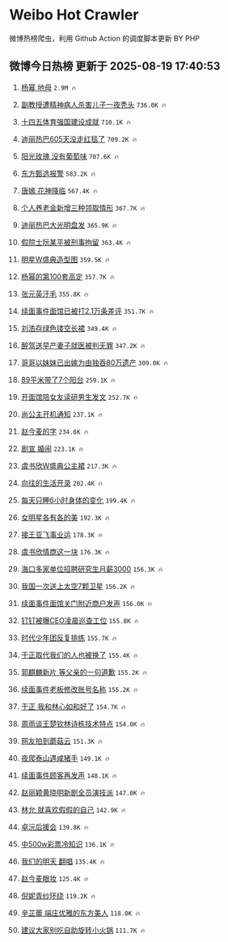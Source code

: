 # Weibo Hot Crawler 



微博热榜爬虫，利用 Github Action 的调度脚本更新 BY PHP 


## 微博今日热榜 更新于 2025-08-19 17:40:53 
1. [杨幂 地母](https://s.weibo.com/weibo?q=%E6%9D%A8%E5%B9%82%20%E5%9C%B0%E6%AF%8D&t=31&band_rank=1&Refer=top) `2.9M 🔥` 

1. [副教授遭精神病人杀害儿子一夜秃头](https://s.weibo.com/weibo?q=%23%E5%89%AF%E6%95%99%E6%8E%88%E9%81%AD%E7%B2%BE%E7%A5%9E%E7%97%85%E4%BA%BA%E6%9D%80%E5%AE%B3%E5%84%BF%E5%AD%90%E4%B8%80%E5%A4%9C%E7%A7%83%E5%A4%B4%23&t=31&band_rank=2&Refer=top) `736.0K 🔥` 

1. [十四五体育强国建设成就](https://s.weibo.com/weibo?q=%23%E5%8D%81%E5%9B%9B%E4%BA%94%E4%BD%93%E8%82%B2%E5%BC%BA%E5%9B%BD%E5%BB%BA%E8%AE%BE%E6%88%90%E5%B0%B1%23&t=31&band_rank=3&Refer=top) `710.1K 🔥` 

1. [迪丽热巴605天没走红毯了](https://s.weibo.com/weibo?q=%23%E8%BF%AA%E4%B8%BD%E7%83%AD%E5%B7%B4605%E5%A4%A9%E6%B2%A1%E8%B5%B0%E7%BA%A2%E6%AF%AF%E4%BA%86%23&t=31&band_rank=4&Refer=top) `709.2K 🔥` 

1. [阳光玫瑰 没有葡萄味](https://s.weibo.com/weibo?q=%E9%98%B3%E5%85%89%E7%8E%AB%E7%91%B0%20%E6%B2%A1%E6%9C%89%E8%91%A1%E8%90%84%E5%91%B3&t=31&band_rank=5&Refer=top) `707.6K 🔥` 

1. [东方甄选报警](https://s.weibo.com/weibo?q=%23%E4%B8%9C%E6%96%B9%E7%94%84%E9%80%89%E6%8A%A5%E8%AD%A6%23&t=31&band_rank=6&Refer=top) `583.2K 🔥` 

1. [唐嫣 花神降临](https://s.weibo.com/weibo?q=%E5%94%90%E5%AB%A3%20%E8%8A%B1%E7%A5%9E%E9%99%8D%E4%B8%B4&t=31&band_rank=7&Refer=top) `567.4K 🔥` 

1. [个人养老金新增三种领取情形](https://s.weibo.com/weibo?q=%23%E4%B8%AA%E4%BA%BA%E5%85%BB%E8%80%81%E9%87%91%E6%96%B0%E5%A2%9E%E4%B8%89%E7%A7%8D%E9%A2%86%E5%8F%96%E6%83%85%E5%BD%A2%23&t=31&band_rank=8&Refer=top) `367.7K 🔥` 

1. [迪丽热巴大光明盘发](https://s.weibo.com/weibo?q=%23%E8%BF%AA%E4%B8%BD%E7%83%AD%E5%B7%B4%E5%A4%A7%E5%85%89%E6%98%8E%E7%9B%98%E5%8F%91%23&t=31&band_rank=9&Refer=top) `365.9K 🔥` 

1. [假院士阮某平被刑事拘留](https://s.weibo.com/weibo?q=%23%E5%81%87%E9%99%A2%E5%A3%AB%E9%98%AE%E6%9F%90%E5%B9%B3%E8%A2%AB%E5%88%91%E4%BA%8B%E6%8B%98%E7%95%99%23&t=31&band_rank=10&Refer=top) `363.4K 🔥` 

1. [明星W盛典造型图](https://s.weibo.com/weibo?q=%23%E6%98%8E%E6%98%9FW%E7%9B%9B%E5%85%B8%E9%80%A0%E5%9E%8B%E5%9B%BE%23&t=31&band_rank=11&Refer=top) `359.5K 🔥` 

1. [杨幂的第100套高定](https://s.weibo.com/weibo?q=%23%E6%9D%A8%E5%B9%82%E7%9A%84%E7%AC%AC100%E5%A5%97%E9%AB%98%E5%AE%9A%23&t=31&band_rank=12&Refer=top) `357.7K 🔥` 

1. [张元英汗毛](https://s.weibo.com/weibo?q=%E5%BC%A0%E5%85%83%E8%8B%B1%E6%B1%97%E6%AF%9B&t=31&band_rank=13&Refer=top) `355.8K 🔥` 

1. [续面事件面馆已被打2.1万条差评](https://s.weibo.com/weibo?q=%23%E7%BB%AD%E9%9D%A2%E4%BA%8B%E4%BB%B6%E9%9D%A2%E9%A6%86%E5%B7%B2%E8%A2%AB%E6%89%932.1%E4%B8%87%E6%9D%A1%E5%B7%AE%E8%AF%84%23&t=31&band_rank=14&Refer=top) `351.7K 🔥` 

1. [刘浩存绿色镂空长裙](https://s.weibo.com/weibo?q=%23%E5%88%98%E6%B5%A9%E5%AD%98%E7%BB%BF%E8%89%B2%E9%95%82%E7%A9%BA%E9%95%BF%E8%A3%99%23&t=31&band_rank=15&Refer=top) `349.4K 🔥` 

1. [醉驾送早产妻子就医被判无罪](https://s.weibo.com/weibo?q=%23%E9%86%89%E9%A9%BE%E9%80%81%E6%97%A9%E4%BA%A7%E5%A6%BB%E5%AD%90%E5%B0%B1%E5%8C%BB%E8%A2%AB%E5%88%A4%E6%97%A0%E7%BD%AA%23&t=31&band_rank=16&Refer=top) `347.2K 🔥` 

1. [哥哥以妹妹已出嫁为由独吞80万遗产](https://s.weibo.com/weibo?q=%23%E5%93%A5%E5%93%A5%E4%BB%A5%E5%A6%B9%E5%A6%B9%E5%B7%B2%E5%87%BA%E5%AB%81%E4%B8%BA%E7%94%B1%E7%8B%AC%E5%90%9E80%E4%B8%87%E9%81%97%E4%BA%A7%23&t=31&band_rank=17&Refer=top) `309.0K 🔥` 

1. [89平米带了7个阳台](https://s.weibo.com/weibo?q=89%E5%B9%B3%E7%B1%B3%E5%B8%A6%E4%BA%867%E4%B8%AA%E9%98%B3%E5%8F%B0&t=31&band_rank=18&Refer=top) `259.1K 🔥` 

1. [开面馆陪女友读研男生发文](https://s.weibo.com/weibo?q=%23%E5%BC%80%E9%9D%A2%E9%A6%86%E9%99%AA%E5%A5%B3%E5%8F%8B%E8%AF%BB%E7%A0%94%E7%94%B7%E7%94%9F%E5%8F%91%E6%96%87%23&t=31&band_rank=19&Refer=top) `252.7K 🔥` 

1. [尚公主开机通知](https://s.weibo.com/weibo?q=%23%E5%B0%9A%E5%85%AC%E4%B8%BB%E5%BC%80%E6%9C%BA%E9%80%9A%E7%9F%A5%23&t=31&band_rank=20&Refer=top) `237.1K 🔥` 

1. [赵今麦的字](https://s.weibo.com/weibo?q=%E8%B5%B5%E4%BB%8A%E9%BA%A6%E7%9A%84%E5%AD%97&t=31&band_rank=21&Refer=top) `234.6K 🔥` 

1. [剧宣 婚闹](https://s.weibo.com/weibo?q=%E5%89%A7%E5%AE%A3%20%E5%A9%9A%E9%97%B9&t=31&band_rank=22&Refer=top) `223.1K 🔥` 

1. [虞书欣W盛典公主裙](https://s.weibo.com/weibo?q=%23%E8%99%9E%E4%B9%A6%E6%AC%A3W%E7%9B%9B%E5%85%B8%E5%85%AC%E4%B8%BB%E8%A3%99%23&t=31&band_rank=23&Refer=top) `217.3K 🔥` 

1. [向往的生活开录](https://s.weibo.com/weibo?q=%23%E5%90%91%E5%BE%80%E7%9A%84%E7%94%9F%E6%B4%BB%E5%BC%80%E5%BD%95%23&t=31&band_rank=24&Refer=top) `202.4K 🔥` 

1. [每天只睡6小时身体的变化](https://s.weibo.com/weibo?q=%E6%AF%8F%E5%A4%A9%E5%8F%AA%E7%9D%A16%E5%B0%8F%E6%97%B6%E8%BA%AB%E4%BD%93%E7%9A%84%E5%8F%98%E5%8C%96&t=31&band_rank=25&Refer=top) `199.4K 🔥` 

1. [女明星各有各的美](https://s.weibo.com/weibo?q=%E5%A5%B3%E6%98%8E%E6%98%9F%E5%90%84%E6%9C%89%E5%90%84%E7%9A%84%E7%BE%8E&t=31&band_rank=26&Refer=top) `192.3K 🔥` 

1. [接王亚飞事业运](https://s.weibo.com/weibo?q=%E6%8E%A5%E7%8E%8B%E4%BA%9A%E9%A3%9E%E4%BA%8B%E4%B8%9A%E8%BF%90&t=31&band_rank=27&Refer=top) `178.3K 🔥` 

1. [虞书欣情商这一块](https://s.weibo.com/weibo?q=%E8%99%9E%E4%B9%A6%E6%AC%A3%E6%83%85%E5%95%86%E8%BF%99%E4%B8%80%E5%9D%97&t=31&band_rank=28&Refer=top) `176.3K 🔥` 

1. [海口多家单位招聘研究生月薪3000](https://s.weibo.com/weibo?q=%23%E6%B5%B7%E5%8F%A3%E5%A4%9A%E5%AE%B6%E5%8D%95%E4%BD%8D%E6%8B%9B%E8%81%98%E7%A0%94%E7%A9%B6%E7%94%9F%E6%9C%88%E8%96%AA3000%23&t=31&band_rank=29&Refer=top) `156.3K 🔥` 

1. [我国一次送上太空7颗卫星](https://s.weibo.com/weibo?q=%23%E6%88%91%E5%9B%BD%E4%B8%80%E6%AC%A1%E9%80%81%E4%B8%8A%E5%A4%AA%E7%A9%BA7%E9%A2%97%E5%8D%AB%E6%98%9F%23&t=31&band_rank=30&Refer=top) `156.2K 🔥` 

1. [续面事件面馆关门附近商户发声](https://s.weibo.com/weibo?q=%23%E7%BB%AD%E9%9D%A2%E4%BA%8B%E4%BB%B6%E9%9D%A2%E9%A6%86%E5%85%B3%E9%97%A8%E9%99%84%E8%BF%91%E5%95%86%E6%88%B7%E5%8F%91%E5%A3%B0%23&t=31&band_rank=31&Refer=top) `156.0K 🔥` 

1. [钉钉被曝CEO凌晨巡查工位](https://s.weibo.com/weibo?q=%23%E9%92%89%E9%92%89%E8%A2%AB%E6%9B%9DCEO%E5%87%8C%E6%99%A8%E5%B7%A1%E6%9F%A5%E5%B7%A5%E4%BD%8D%23&t=31&band_rank=32&Refer=top) `155.8K 🔥` 

1. [时代少年团反复排练](https://s.weibo.com/weibo?q=%23%E6%97%B6%E4%BB%A3%E5%B0%91%E5%B9%B4%E5%9B%A2%E5%8F%8D%E5%A4%8D%E6%8E%92%E7%BB%83%23&t=31&band_rank=33&Refer=top) `155.7K 🔥` 

1. [于正取代我们的人也被换了](https://s.weibo.com/weibo?q=%23%E4%BA%8E%E6%AD%A3%E5%8F%96%E4%BB%A3%E6%88%91%E4%BB%AC%E7%9A%84%E4%BA%BA%E4%B9%9F%E8%A2%AB%E6%8D%A2%E4%BA%86%23&t=31&band_rank=34&Refer=top) `155.4K 🔥` 

1. [郭麒麟新片 等父亲的一句道歉](https://s.weibo.com/weibo?q=%E9%83%AD%E9%BA%92%E9%BA%9F%E6%96%B0%E7%89%87%20%E7%AD%89%E7%88%B6%E4%BA%B2%E7%9A%84%E4%B8%80%E5%8F%A5%E9%81%93%E6%AD%89&t=31&band_rank=35&Refer=top) `155.2K 🔥` 

1. [续面事件老板修改账号名称](https://s.weibo.com/weibo?q=%23%E7%BB%AD%E9%9D%A2%E4%BA%8B%E4%BB%B6%E8%80%81%E6%9D%BF%E4%BF%AE%E6%94%B9%E8%B4%A6%E5%8F%B7%E5%90%8D%E7%A7%B0%23&t=31&band_rank=36&Refer=top) `155.2K 🔥` 

1. [于正 我和林心如和好了](https://s.weibo.com/weibo?q=%E4%BA%8E%E6%AD%A3%20%E6%88%91%E5%92%8C%E6%9E%97%E5%BF%83%E5%A6%82%E5%92%8C%E5%A5%BD%E4%BA%86&t=31&band_rank=37&Refer=top) `154.7K 🔥` 

1. [周雨谈王楚钦林诗栋技术特点](https://s.weibo.com/weibo?q=%E5%91%A8%E9%9B%A8%E8%B0%88%E7%8E%8B%E6%A5%9A%E9%92%A6%E6%9E%97%E8%AF%97%E6%A0%8B%E6%8A%80%E6%9C%AF%E7%89%B9%E7%82%B9&t=31&band_rank=38&Refer=top) `154.0K 🔥` 

1. [网友拍到蘑菇云](https://s.weibo.com/weibo?q=%E7%BD%91%E5%8F%8B%E6%8B%8D%E5%88%B0%E8%98%91%E8%8F%87%E4%BA%91&t=31&band_rank=39&Refer=top) `151.3K 🔥` 

1. [夜爬泰山遇咸猪手](https://s.weibo.com/weibo?q=%23%E5%A4%9C%E7%88%AC%E6%B3%B0%E5%B1%B1%E9%81%87%E5%92%B8%E7%8C%AA%E6%89%8B%23&t=31&band_rank=40&Refer=top) `149.1K 🔥` 

1. [续面事件顾客再发声](https://s.weibo.com/weibo?q=%23%E7%BB%AD%E9%9D%A2%E4%BA%8B%E4%BB%B6%E9%A1%BE%E5%AE%A2%E5%86%8D%E5%8F%91%E5%A3%B0%23&t=31&band_rank=41&Refer=top) `148.1K 🔥` 

1. [赵丽颖黄晓明新剧全员演技派](https://s.weibo.com/weibo?q=%23%E8%B5%B5%E4%B8%BD%E9%A2%96%E9%BB%84%E6%99%93%E6%98%8E%E6%96%B0%E5%89%A7%E5%85%A8%E5%91%98%E6%BC%94%E6%8A%80%E6%B4%BE%23&t=31&band_rank=42&Refer=top) `147.0K 🔥` 

1. [林允 就喜欢假假的自己](https://s.weibo.com/weibo?q=%E6%9E%97%E5%85%81%20%E5%B0%B1%E5%96%9C%E6%AC%A2%E5%81%87%E5%81%87%E7%9A%84%E8%87%AA%E5%B7%B1&t=31&band_rank=43&Refer=top) `142.9K 🔥` 

1. [卓沅后援会](https://s.weibo.com/weibo?q=%23%E5%8D%93%E6%B2%85%E5%90%8E%E6%8F%B4%E4%BC%9A%23&t=31&band_rank=44&Refer=top) `139.8K 🔥` 

1. [中500w彩票冷知识](https://s.weibo.com/weibo?q=%E4%B8%AD500w%E5%BD%A9%E7%A5%A8%E5%86%B7%E7%9F%A5%E8%AF%86&t=31&band_rank=45&Refer=top) `136.1K 🔥` 

1. [我们的明天 翻唱](https://s.weibo.com/weibo?q=%E6%88%91%E4%BB%AC%E7%9A%84%E6%98%8E%E5%A4%A9%20%E7%BF%BB%E5%94%B1&t=31&band_rank=46&Refer=top) `135.4K 🔥` 

1. [赵今麦眼妆](https://s.weibo.com/weibo?q=%23%E8%B5%B5%E4%BB%8A%E9%BA%A6%E7%9C%BC%E5%A6%86%23&t=31&band_rank=47&Refer=top) `125.4K 🔥` 

1. [倪妮青纱环绕](https://s.weibo.com/weibo?q=%23%E5%80%AA%E5%A6%AE%E9%9D%92%E7%BA%B1%E7%8E%AF%E7%BB%95%23&t=31&band_rank=48&Refer=top) `119.2K 🔥` 

1. [辛芷蕾 端庄优雅的东方美人](https://s.weibo.com/weibo?q=%23%E8%BE%9B%E8%8A%B7%E8%95%BE%20%E7%AB%AF%E5%BA%84%E4%BC%98%E9%9B%85%E7%9A%84%E4%B8%9C%E6%96%B9%E7%BE%8E%E4%BA%BA%23&t=31&band_rank=49&Refer=top) `118.0K 🔥` 

1. [建议大家别吃自助旋转小火锅](https://s.weibo.com/weibo?q=%E5%BB%BA%E8%AE%AE%E5%A4%A7%E5%AE%B6%E5%88%AB%E5%90%83%E8%87%AA%E5%8A%A9%E6%97%8B%E8%BD%AC%E5%B0%8F%E7%81%AB%E9%94%85&t=31&band_rank=50&Refer=top) `111.7K 🔥` 

